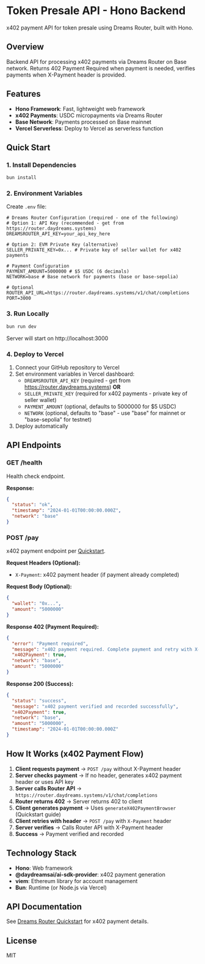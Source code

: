 # Token Presale API - Hono Backend

x402 payment API for token presale using Dreams Router, built with Hono.

## Overview

Backend API for processing x402 payments via Dreams Router on Base network. Returns 402 Payment Required when payment is needed, verifies payments when X-Payment header is provided.

## Features

- **Hono Framework**: Fast, lightweight web framework
- **x402 Payments**: USDC micropayments via Dreams Router
- **Base Network**: Payments processed on Base mainnet
- **Vercel Serverless**: Deploy to Vercel as serverless function

## Quick Start

### 1. Install Dependencies

```bash
bun install
```

### 2. Environment Variables

Create `.env` file:

```env
# Dreams Router Configuration (required - one of the following)
# Option 1: API Key (recommended - get from https://router.daydreams.systems)
DREAMSROUTER_API_KEY=your_api_key_here

# Option 2: EVM Private Key (alternative)
SELLER_PRIVATE_KEY=0x... # Private key of seller wallet for x402 payments

# Payment Configuration
PAYMENT_AMOUNT=5000000 # $5 USDC (6 decimals)
NETWORK=base # Base network for payments (base or base-sepolia)

# Optional
ROUTER_API_URL=https://router.daydreams.systems/v1/chat/completions
PORT=3000
```

### 3. Run Locally

```bash
bun run dev
```

Server will start on http://localhost:3000

### 4. Deploy to Vercel

1. Connect your GitHub repository to Vercel
2. Set environment variables in Vercel dashboard:
   - `DREAMSROUTER_API_KEY` (required - get from https://router.daydreams.systems) **OR**
   - `SELLER_PRIVATE_KEY` (required for x402 payments - private key of seller wallet)
   - `PAYMENT_AMOUNT` (optional, defaults to 5000000 for $5 USDC)
   - `NETWORK` (optional, defaults to "base" - use "base" for mainnet or "base-sepolia" for testnet)
3. Deploy automatically

## API Endpoints

### GET /health

Health check endpoint.

**Response:**
```json
{
  "status": "ok",
  "timestamp": "2024-01-01T00:00:00.000Z",
  "network": "base"
}
```

### POST /pay

x402 payment endpoint per [Quickstart](https://docs.daydreams.systems/docs/router/quickstart).

**Request Headers (Optional):**
- `X-Payment`: x402 payment header (if payment already completed)

**Request Body (Optional):**
```json
{
  "wallet": "0x...",
  "amount": "5000000"
}
```

**Response 402 (Payment Required):**
```json
{
  "error": "Payment required",
  "message": "x402 payment required. Complete payment and retry with X-Payment header.",
  "x402Payment": true,
  "network": "base",
  "amount": "5000000"
}
```

**Response 200 (Success):**
```json
{
  "status": "success",
  "message": "x402 payment verified and recorded successfully",
  "x402Payment": true,
  "network": "base",
  "amount": "5000000",
  "timestamp": "2024-01-01T00:00:00.000Z"
}
```

## How It Works (x402 Payment Flow)

1. **Client requests payment** → `POST /pay` without X-Payment header
2. **Server checks payment** → If no header, generates x402 payment header or uses API key
3. **Server calls Router API** → `https://router.daydreams.systems/v1/chat/completions`
4. **Router returns 402** → Server returns 402 to client
5. **Client generates payment** → Uses `generateX402PaymentBrowser` (Quickstart guide)
6. **Client retries with header** → `POST /pay` with `X-Payment` header
7. **Server verifies** → Calls Router API with X-Payment header
8. **Success** → Payment verified and recorded

## Technology Stack

- **Hono**: Web framework
- **@daydreamsai/ai-sdk-provider**: x402 payment generation
- **viem**: Ethereum library for account management
- **Bun**: Runtime (or Node.js via Vercel)

## API Documentation

See [Dreams Router Quickstart](https://docs.daydreams.systems/docs/router/quickstart) for x402 payment details.

## License

MIT